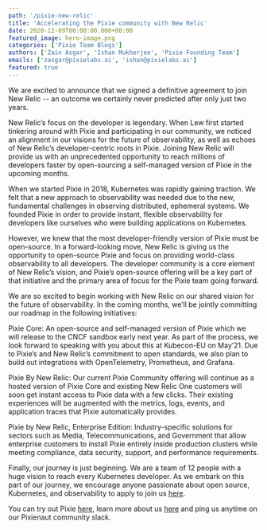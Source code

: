 ```yaml
---
path: '/pixie-new-relic'
title: 'Accelerating the Pixie community with New Relic'
date: 2020-12-09T06:00:00.000+00:00
featured_image: hero-image.png
categories: ['Pixie Team Blogs']
authors: ['Zain Asgar', 'Ishan Mukherjee', 'Pixie Founding Team']
emails: ['zasgar@pixielabs.ai', 'ishan@pixielabs.ai']
featured: true
---
```

We are excited to announce that we signed a definitive agreement to join New Relic -- an outcome we certainly never predicted after only just two years. 

New Relic’s focus on the developer is legendary. When Lew first started tinkering around with Pixie and participating in our community, we noticed an alignment in our visions for the future of observability, as well as echoes of New Relic’s developer-centric roots in Pixie. Joining New Relic will provide us with an unprecedented opportunity to reach millions of developers faster by open-sourcing a self-managed version of Pixie in the upcoming months. 

When we started Pixie in 2018, Kubernetes was rapidly gaining traction. We felt that a new approach to observability was needed due to the new, fundamental challenges in observing distributed, ephemeral systems. We founded Pixie in order to provide instant, flexible observability for developers like ourselves who were building applications on Kubernetes.

However, we knew that the most developer-friendly version of Pixie must be open-source. In a forward-looking move, New Relic is giving us the opportunity to open-source Pixie and focus on providing world-class observability to all developers. The developer community is a core element of New Relic’s vision, and Pixie’s open-source offering will be a key part of that initiative and the primary area of focus for the Pixie team going forward.

We are so excited to begin working with New Relic on our shared vision for the future of observability. In the coming months, we’ll be jointly committing our roadmap in the following initiatives: 

Pixie Core: An open-source and self-managed version of Pixie which we will release to the CNCF sandbox early next year. As part of the process, we look forward to speaking with you about this at Kubecon-EU on May’21. Due to Pixie’s and New Relic’s commitment to open standards, we also plan to build out integrations with OpenTelemetry, Prometheus, and Grafana.

Pixie By New Relic: Our current Pixie Community offering will continue as a hosted version of Pixie Core and existing New Relic One customers will soon get instant access to Pixie data with a few clicks. Their existing experiences will be augmented with the metrics, logs, events, and application traces that Pixie automatically provides.

Pixie by New Relic, Enterprise Edition: Industry-specific solutions for sectors such as Media, Telecommunications, and Government that allow enterprise customers to install Pixie entirely inside production clusters while meeting compliance, data security, support, and performance requirements.

Finally, our journey is just beginning. We are a team of 12 people with a huge vision to reach every Kubernetes developer. As we embark on this part of our journey, we encourage anyone passionate about open source, Kubernetes, and observability to apply to join us [here](https://pixielabs.ai/careers/).

You can try out Pixie [here](https://work.withpixie.ai/auth/signup?UTM=PXNR), learn more about us [here](https://pixielabs.ai/) and ping us anytime on our Pixienaut community slack.
